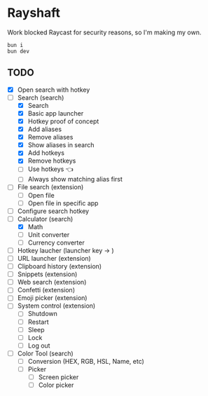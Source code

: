 # Rayshaft

Work blocked Raycast for security reasons, so I'm making my own.

```
bun i
bun dev
```

## TODO

- [x] Open search with hotkey
- [ ] Search (search)
  - [x] Search
  - [x] Basic app launcher
  - [x] Hotkey proof of concept
  - [x] Add aliases
  - [x] Remove aliases
  - [x] Show aliases in search
  - [x] Add hotkeys
  - [x] Remove hotkeys
  - [ ] Use hotkeys 👈
  - [ ] Always show matching alias first
- [ ] File search (extension)
  - [ ] Open file
  - [ ] Open file in specific app
- [ ] Configure search hotkey
- [ ] Calculator (search)
  - [x] Math
  - [ ] Unit converter
  - [ ] Currency converter
- [ ] Hotkey laucher (launcher key -> )
- [ ] URL launcher (extension)
- [ ] Clipboard history (extension)
- [ ] Snippets (extension)
- [ ] Web search (extension)
- [ ] Confetti (extension)
- [ ] Emoji picker (extension)
- [ ] System control (extension)
  - [ ] Shutdown
  - [ ] Restart
  - [ ] Sleep
  - [ ] Lock
  - [ ] Log out
- [ ] Color Tool (search)
  - [ ] Conversion (HEX, RGB, HSL, Name, etc)
  - [ ] Picker
    - [ ] Screen picker
    - [ ] Color picker